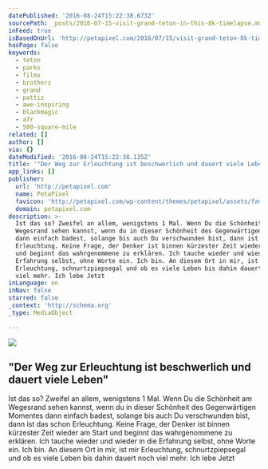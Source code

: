 ```yaml
---
datePublished: '2016-08-24T15:22:38.673Z'
sourcePath: _posts/2016-07-15-visit-grand-teton-in-this-8k-timelapse.md
inFeed: true
isBasedOnUrl: 'http://petapixel.com/2016/07/15/visit-grand-teton-8k-timelapse/'
hasPage: false
keywords:
  - teton
  - parks
  - films
  - brothers
  - grand
  - pattiz
  - awe-inspiring
  - blackmagic
  - a7r
  - 500-square-mile
related: []
author: []
via: {}
dateModified: '2016-08-24T15:22:38.135Z'
title: '"Der Weg zur Erleuchtung ist beschwerlich und dauert viele Leben"'
app_links: []
publisher:
  url: 'http://petapixel.com'
  name: PetaPixel
  favicon: 'http://petapixel.com/wp-content/themes/petapixel/assets/favicon.ico'
  domain: petapixel.com
description: >-
  Ist das so? Zweifel an allem, wenigstens 1 Mal. Wenn Du die Schönheit am
  Wegesrand sehen kannst, wenn du in dieser Schönheit des Gegenwärtigen Momentes
  dann einfach badest, solange bis auch Du verschwunden bist, dann ist das schon
  Erleuchtung. Keine Frage, der Denker ist binnen kürzester Zeit wieder am Start
  und beginnt das wahrgenommene zu erklären. Ich tauche wieder und wieder in die
  Erfahrung selbst, ohne Worte ein. Ich bin. An diesem Ort in mir, ist mir
  Erleuchtung, schnurtzpiepsegal und ob es viele Leben bis dahin dauert noch
  viel mehr. Ich lebe Jetzt
inLanguage: en
inNav: false
starred: false
_context: 'http://schema.org'
_type: MediaObject

---
```

<article style=""><img src="https://imgflo.herokuapp.com/graph/vahj1ThiexotieMo/2579c13e2208f9afc6f4c1929d0f514c/noop.jpg?input=http%3A%2F%2Fpetapixel.com%2Fassets%2Fuploads%2F2016%2F07%2Fgrandtetonfeat.jpg" /><h1>"Der Weg zur Erleuchtung ist beschwerlich und dauert viele Leben"</h1><p>Ist das so? Zweifel an allem, wenigstens 1 Mal. Wenn Du die Schönheit am Wegesrand sehen kannst, wenn du in dieser Schönheit des Gegenwärtigen Momentes dann einfach badest, solange bis auch Du verschwunden bist, dann ist das schon Erleuchtung. Keine Frage, der Denker ist binnen kürzester Zeit wieder am Start und beginnt das wahrgenommene zu erklären. Ich tauche wieder und wieder in die Erfahrung selbst, ohne Worte ein. Ich bin. An diesem Ort in mir, ist mir Erleuchtung, schnurtzpiepsegal und ob es viele Leben bis dahin dauert noch viel mehr. Ich lebe Jetzt</p></article>